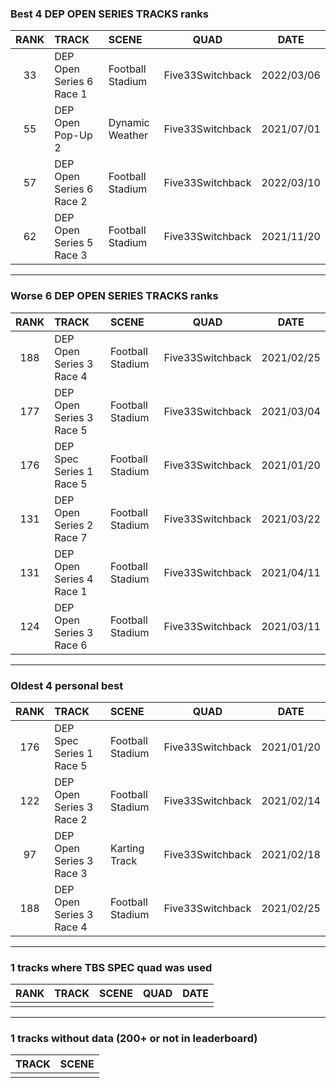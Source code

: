 ### Best 4 DEP OPEN SERIES TRACKS ranks
|RANK|TRACK|SCENE|QUAD|DATE|
|:---:|:---|:---|:---:|:---:|
|33|DEP Open Series 6 Race 1|Football Stadium|Five33Switchback|2022/03/06|
|55|DEP Open Pop-Up 2|Dynamic Weather|Five33Switchback|2021/07/01|
|57|DEP Open Series 6 Race 2|Football Stadium|Five33Switchback|2022/03/10|
|62|DEP Open Series 5 Race 3|Football Stadium|Five33Switchback|2021/11/20|
---
### Worse 6 DEP OPEN SERIES TRACKS ranks
|RANK|TRACK|SCENE|QUAD|DATE|
|:---:|:---|:---|:---:|:---:|
|188|DEP Open Series 3 Race 4|Football Stadium|Five33Switchback|2021/02/25|
|177|DEP Open Series 3 Race 5|Football Stadium|Five33Switchback|2021/03/04|
|176|DEP Spec Series 1 Race 5|Football Stadium|Five33Switchback|2021/01/20|
|131|DEP Open Series 2 Race 7|Football Stadium|Five33Switchback|2021/03/22|
|131|DEP Open Series 4 Race 1|Football Stadium|Five33Switchback|2021/04/11|
|124|DEP Open Series 3 Race 6|Football Stadium|Five33Switchback|2021/03/11|
---
### Oldest 4 personal best
|RANK|TRACK|SCENE|QUAD|DATE|
|:---:|:---|:---|:---:|:---:|
|176|DEP Spec Series 1 Race 5|Football Stadium|Five33Switchback|2021/01/20|
|122|DEP Open Series 3 Race 2|Football Stadium|Five33Switchback|2021/02/14|
|97|DEP Open Series 3 Race 3|Karting Track|Five33Switchback|2021/02/18|
|188|DEP Open Series 3 Race 4|Football Stadium|Five33Switchback|2021/02/25|
---
### 1 tracks where TBS SPEC quad was used
|RANK|TRACK|SCENE|QUAD|DATE|
|:---:|:---|:---|:---:|:---:|
||||||
---
### 1 tracks without data (200+ or not in leaderboard)
|TRACK|SCENE|
|:---|:---|
|||
